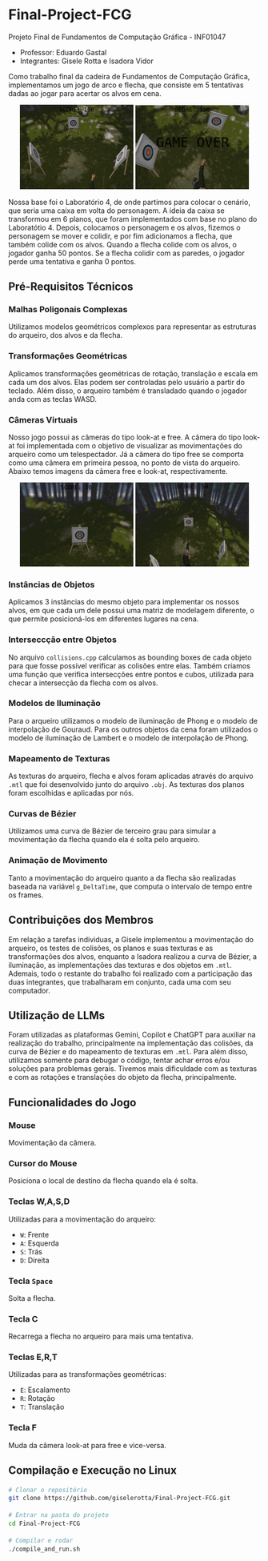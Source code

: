 # Final-Project-FCG
Projeto Final de Fundamentos de Computação Gráfica - INF01047
- Professor: Eduardo Gastal
- Integrantes: Gisele Rotta e Isadora Vidor

Como trabalho final da cadeira de Fundamentos de Computação Gráfica, implementamos um jogo de arco e flecha, que consiste em 5 tentativas dadas ao jogar para acertar os alvos em cena.

<p align="center">
  <img src="images/img6.png" width="45%" />
  <img src="images/img4.png" width="45%" />
</p>

Nossa base foi o Laboratório 4, de onde partimos para colocar o cenário, que seria uma caixa em volta do personagem. A ideia da caixa se transformou em 6 planos, que foram implementados com base no plano do Laboratótio 4. Depois, colocamos o personagem e os alvos, fizemos o personagem se mover e colidir, e por fim adicionamos a flecha, que também colide com os alvos. Quando a flecha colide com os alvos, o jogador ganha 50 pontos. Se a flecha colidir com as paredes, o jogador perde uma tentativa e ganha 0 pontos.

## Pré-Requisitos Técnicos

### Malhas Poligonais Complexas
Utilizamos modelos geométricos complexos para representar as estruturas do arqueiro, dos alvos e da flecha.

### Transformações Geométricas
Aplicamos transformações geométricas de rotação, translação e escala em cada um dos alvos. Elas podem ser controladas pelo usuário a partir do teclado. Além disso, o arqueiro também é transladado quando o jogador anda com as teclas WASD.

### Câmeras Virtuais
Nosso jogo possui as câmeras do tipo look-at e free. A câmera do tipo look-at foi implementada com o objetivo de visualizar as movimentações do arqueiro como um telespectador. Já a câmera do tipo free se comporta como uma câmera em primeira pessoa, no ponto de vista do arqueiro. Abaixo temos imagens da câmera free e look-at, respectivamente.

<p align="center">
  <img src="images/img7.png" width="45%" />
  <img src="images/img3.png" width="45%" />
</p>

### Instâncias de Objetos
Aplicamos 3 instâncias do mesmo objeto para implementar os nossos alvos, em que cada um dele possui uma matriz de modelagem diferente, o que permite posicioná-los em diferentes lugares na cena.

### Interseccção entre Objetos
No arquivo `collisions.cpp` calculamos as bounding boxes de cada objeto para que fosse possível verificar as colisões entre elas. Também criamos uma função que verifica intersecções entre pontos e cubos, utilizada para checar a intersecção da flecha com os alvos.

### Modelos de Iluminação 
Para o arqueiro utilizamos o modelo de iluminação de Phong e o modelo de interpolação de Gouraud. Para os outros objetos da cena foram utilizados o modelo de iluminação de Lambert e o modelo de interpolação de Phong.

### Mapeamento de Texturas
As texturas do arqueiro, flecha e alvos foram aplicadas através do arquivo `.mtl` que foi desenvolvido junto do arquivo `.obj`. As texturas dos planos foram escolhidas e aplicadas por nós.

### Curvas de Bézier
Utilizamos uma curva de Bézier de terceiro grau para simular a movimentação da flecha quando ela é solta pelo arqueiro.

### Animação de Movimento
Tanto a movimentação do arqueiro quanto a da flecha são realizadas baseada na variável `g_DeltaTime`, que computa o intervalo de tempo entre os frames.

## Contribuições dos Membros
Em relação a tarefas individuas, a Gisele implementou a movimentação do arqueiro, os testes de colisões, os planos e suas texturas e as transformações dos alvos, enquanto a Isadora realizou a curva de Bézier, a iluminação, as implementações das texturas e dos objetos em `.mtl`. Ademais, todo o restante do trabalho foi realizado com a participação das duas integrantes, que trabalharam em conjunto, cada uma com seu computador.

## Utilização de LLMs
Foram utilizadas as plataformas Gemini, Copilot e ChatGPT para auxiliar na realização do trabalho, principalmente na implementação das colisões, da curva de Bézier e do mapeamento de texturas em `.mtl`. Para além disso, utilizamos somente para debugar o código, tentar achar erros e/ou soluções para problemas gerais. Tivemos mais dificuldade com as texturas e com as rotações e translações do objeto da flecha, principalmente.

## Funcionalidades do Jogo

### Mouse
Movimentação da câmera.

### Cursor do Mouse
Posiciona o local de destino da flecha quando ela é solta.

### Teclas W,A,S,D
Utilizadas para a movimentação do arqueiro:
- `W`: Frente
- `A`: Esquerda
- `S`: Trás
- `D`: Direita

### Tecla `Space`
Solta a flecha.

### Tecla C
Recarrega a flecha no arqueiro para mais uma tentativa.

### Teclas E,R,T
Utilizadas para as transformações geométricas:
- `E`: Escalamento
- `R`: Rotação
- `T`: Translação

### Tecla F
Muda da câmera look-at para free e vice-versa.

## Compilação e Execução no Linux

```bash
# Clonar o repositório
git clone https://github.com/giselerotta/Final-Project-FCG.git

# Entrar na pasta do projeto
cd Final-Project-FCG

# Compilar e rodar
./compile_and_run.sh
```
